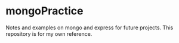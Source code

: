 # mongoPractice
Notes and examples on mongo and express for future projects.
This repository is for my own reference.

